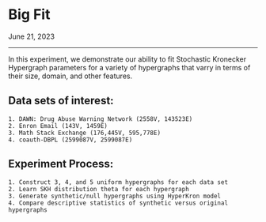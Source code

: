 # Big Fit

June 21, 2023

---

In this experiment, we demonstrate our ability to fit Stochastic Kronecker Hypergraph parameters for a variety of hypergraphs that varry in terms of their size, domain, and other features.

## Data sets of interest:
    1. DAWN: Drug Abuse Warning Network (2558V, 143523E)
    2. Enron Email (143V, 1459E)
    3. Math Stack Exchange (176,445V, 595,778E)
    4. coauth-DBPL (2599087V, 2599087E)

## Experiment Process:
    1. Construct 3, 4, and 5 uniform hypergraphs for each data set
    2. Learn SKH distribution theta for each hypergraph
    3. Generate synthetic/null hypergraphs using HyperKron model
    4. Compare descriptive statistics of synthetic versus original hypergraphs
